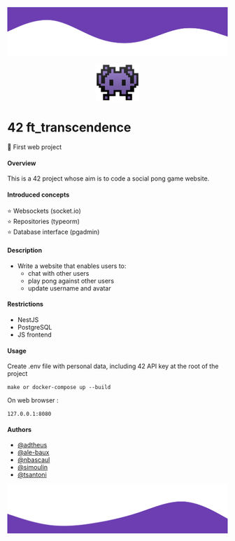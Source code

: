 <img src="https://raw.githubusercontent.com/Antoine-lb/transcendence/97613c9896538ce474637fd7da04475407802e1c/frontend/src/assets/waves-up.svg">

<p align="center">
  <img src="https://github.com/Antoine-lb/transcendence/blob/main/frontend/src/assets/logo.png?raw=true" width="100">
</p>

# 42 ft_transcendence

💙 First web project
#### Overview

This is a 42 project whose aim is to code a social pong game website.
#### Introduced concepts
⭐ Websockets (socket.io)  
⭐ Repositories (typeorm)  
⭐ Database interface (pgadmin) 
 
#### Description
- Write a website that enables users to:
    - chat with other users
    - play pong against other users
    - update username and avatar

#### Restrictions
- NestJS
- PostgreSQL
- JS frontend

#### Usage

Create .env file with personal data, including 42 API key at the root of the project  

    make or docker-compose up --build
On web browser :  

    127.0.0.1:8080
#### Authors

- [@adtheus](https://www.github.com/)
- [@ale-baux](https://github.com/Antoine-lb)
- [@nbascaul](https://github.com/Nbabas)
- [@simoulin](https://github.com/lenphatos)
- [@tsantoni](https://www.github.com/voltaire-stn)



<img src="https://raw.githubusercontent.com/Antoine-lb/transcendence/7aa3c8f01b4c26d7fc82f4f11551d14442940a68/frontend/src/assets/waves.svg">

